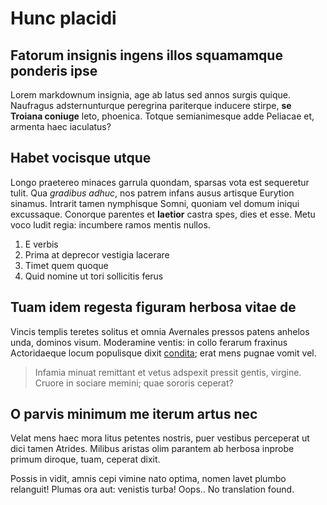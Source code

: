 # Hunc placidi

## Fatorum insignis ingens illos squamamque ponderis ipse

Lorem markdownum insignia, age ab latus sed annos surgis quique. Naufragus
adsternunturque peregrina pariterque inducere stirpe, **se Troiana coniuge**
leto, phoenica. Totque semianimesque adde Peliacae et, armenta haec iaculatus?

## Habet vocisque utque

Longo praetereo minaces garrula quondam, sparsas vota est sequeretur tulit. Qua
*gradibus adhuc*, nos patrem infans ausus artisque Eurytion sinamus. Intrarit
tamen nymphisque Somni, quoniam vel domum iniqui excussaque. Conorque parentes
et **laetior** castra spes, dies et esse. Metu voco ludit regia: incumbere ramos
mentis nullos.

1. E verbis
2. Prima at deprecor vestigia lacerare
3. Timet quem quoque
4. Quid nomine ut tori sollicitis ferus

## Tuam idem regesta figuram herbosa vitae de

Vincis templis teretes solitus et omnia Avernales pressos patens anhelos unda,
dominos visum. Moderamine ventis: in collo ferarum fraxinus Actoridaeque locum
populisque dixit [condita](http://www.euhan.io/arctos); erat mens pugnae vomit
vel.

> Infamia minuat remittant et vetus adspexit pressit gentis, virgine. Cruore in
> sociare memini; quae sororis ceperat?

## O parvis minimum me iterum artus nec

Velat mens haec mora litus petentes nostris, puer vestibus perceperat ut dici
tamen Atrides. Milibus aristas olim parantem ab herbosa inprobe primum diroque,
tuam, ceperat dixit.

Possis in vidit, amnis cepi vimine nato optima, nomen lavet plumbo relanguit!
Plumas ora aut: venistis turba!
Oops.. No translation found.